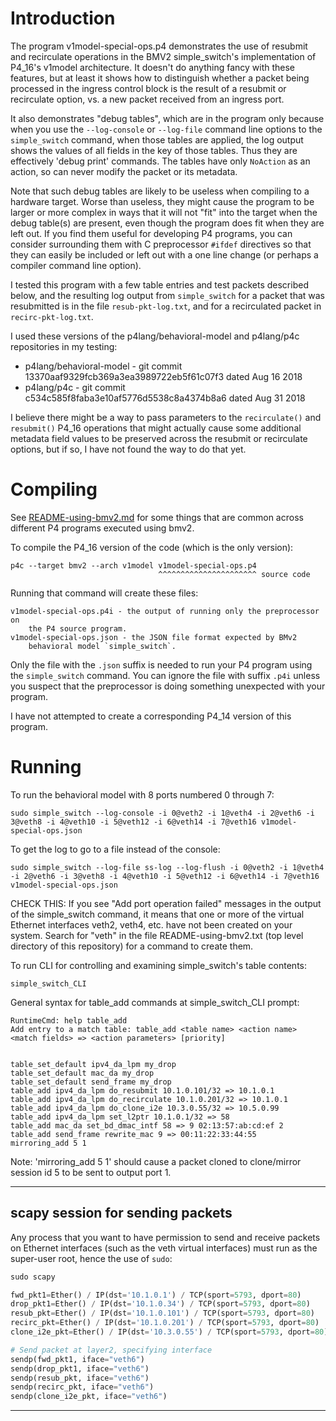 # Introduction

The program v1model-special-ops.p4 demonstrates the use of resubmit
and recirculate operations in the BMV2 simple_switch's implementation
of P4_16's v1model architecture.  It doesn't do anything fancy with
these features, but at least it shows how to distinguish whether a
packet being processed in the ingress control block is the result of a
resubmit or recirculate option, vs. a new packet received from an
ingress port.

It also demonstrates "debug tables", which are in the program only
because when you use the `--log-console` or `--log-file` command line
options to the `simple_switch` command, when those tables are applied,
the log output shows the values of all fields in the key of those
tables.  Thus they are effectively 'debug print' commands.  The tables
have only `NoAction` as an action, so can never modify the packet or
its metadata.

Note that such debug tables are likely to be useless when compiling to
a hardware target.  Worse than useless, they might cause the program
to be larger or more complex in ways that it will not "fit" into the
target when the debug table(s) are present, even though the program
does fit when they are left out.  If you find them useful for
developing P4 programs, you can consider surrounding them with C
preprocessor `#ifdef` directives so that they can easily be included
or left out with a one line change (or perhaps a compiler command line
option).

I tested this program with a few table entries and test packets
described below, and the resulting log output from `simple_switch` for
a packet that was resubmitted is in the file `resub-pkt-log.txt`, and
for a recirculated packet in `recirc-pkt-log.txt`.

I used these versions of the p4lang/behavioral-model and p4lang/p4c
repositories in my testing:

+ p4lang/behavioral-model - git commit
  13370aaf9329fcb369a3ea3989722eb5f61c07f3 dated Aug 16 2018
+ p4lang/p4c - git commit c534c585f8faba3e10af5776d5538c8a4374b8a6
  dated Aug 31 2018

I believe there might be a way to pass parameters to the
`recirculate()` and `resubmit()` P4_16 operations that might actually
cause some additional metadata field values to be preserved across the
resubmit or recirculate options, but if so, I have not found the way
to do that yet.


# Compiling

See [README-using-bmv2.md](../README-using-bmv2.md) for some things
that are common across different P4 programs executed using bmv2.

To compile the P4_16 version of the code (which is the only version):

    p4c --target bmv2 --arch v1model v1model-special-ops.p4
                                     ^^^^^^^^^^^^^^^^^^^^^^ source code

Running that command will create these files:

    v1model-special-ops.p4i - the output of running only the preprocessor on
        the P4 source program.
    v1model-special-ops.json - the JSON file format expected by BMv2
        behavioral model `simple_switch`.

Only the file with the `.json` suffix is needed to run your P4 program
using the `simple_switch` command.  You can ignore the file with
suffix `.p4i` unless you suspect that the preprocessor is doing
something unexpected with your program.

I have not attempted to create a corresponding P4_14 version of this
program.


# Running

To run the behavioral model with 8 ports numbered 0 through 7:

    sudo simple_switch --log-console -i 0@veth2 -i 1@veth4 -i 2@veth6 -i 3@veth8 -i 4@veth10 -i 5@veth12 -i 6@veth14 -i 7@veth16 v1model-special-ops.json

To get the log to go to a file instead of the console:

    sudo simple_switch --log-file ss-log --log-flush -i 0@veth2 -i 1@veth4 -i 2@veth6 -i 3@veth8 -i 4@veth10 -i 5@veth12 -i 6@veth14 -i 7@veth16 v1model-special-ops.json

CHECK THIS: If you see "Add port operation failed" messages in the
output of the simple_switch command, it means that one or more of the
virtual Ethernet interfaces veth2, veth4, etc. have not been created
on your system.  Search for "veth" in the file README-using-bmv2.txt
(top level directory of this repository) for a command to create them.

To run CLI for controlling and examining simple_switch's table
contents:

    simple_switch_CLI

General syntax for table_add commands at simple_switch_CLI prompt:

    RuntimeCmd: help table_add
    Add entry to a match table: table_add <table name> <action name> <match fields> => <action parameters> [priority]


    table_set_default ipv4_da_lpm my_drop
    table_set_default mac_da my_drop
    table_set_default send_frame my_drop
    table_add ipv4_da_lpm do_resubmit 10.1.0.101/32 => 10.1.0.1
    table_add ipv4_da_lpm do_recirculate 10.1.0.201/32 => 10.1.0.1
    table_add ipv4_da_lpm do_clone_i2e 10.3.0.55/32 => 10.5.0.99
    table_add ipv4_da_lpm set_l2ptr 10.1.0.1/32 => 58
    table_add mac_da set_bd_dmac_intf 58 => 9 02:13:57:ab:cd:ef 2
    table_add send_frame rewrite_mac 9 => 00:11:22:33:44:55
    mirroring_add 5 1

Note: 'mirroring_add 5 1' should cause a packet cloned to clone/mirror
session id 5 to be sent to output port 1.

----------------------------------------------------------------------
scapy session for sending packets
----------------------------------------------------------------------
Any process that you want to have permission to send and receive
packets on Ethernet interfaces (such as the veth virtual interfaces)
must run as the super-user root, hence the use of `sudo`:

```python
sudo scapy

fwd_pkt1=Ether() / IP(dst='10.1.0.1') / TCP(sport=5793, dport=80)
drop_pkt1=Ether() / IP(dst='10.1.0.34') / TCP(sport=5793, dport=80)
resub_pkt=Ether() / IP(dst='10.1.0.101') / TCP(sport=5793, dport=80)
recirc_pkt=Ether() / IP(dst='10.1.0.201') / TCP(sport=5793, dport=80)
clone_i2e_pkt=Ether() / IP(dst='10.3.0.55') / TCP(sport=5793, dport=80)

# Send packet at layer2, specifying interface
sendp(fwd_pkt1, iface="veth6")
sendp(drop_pkt1, iface="veth6")
sendp(resub_pkt, iface="veth6")
sendp(recirc_pkt, iface="veth6")
sendp(clone_i2e_pkt, iface="veth6")
```

----------------------------------------
